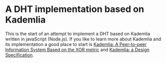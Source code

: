 # A DHT implementation based on Kademlia

This is the start of an attempt to implement a DHT based on Kademlia written in javaScript (Node.js).
If you like to learn more about Kademlia and its implementation a good place to start is [Kademlia: A Peer-to-peer Information System Based on the XOR metric](https://pdos.csail.mit.edu/~petar/papers/maymounkov-kademlia-lncs.pdf) and
[Kademlia: a Design Specification](http://xlattice.sourceforge.net/components/protocol/kademlia/specs.html).
